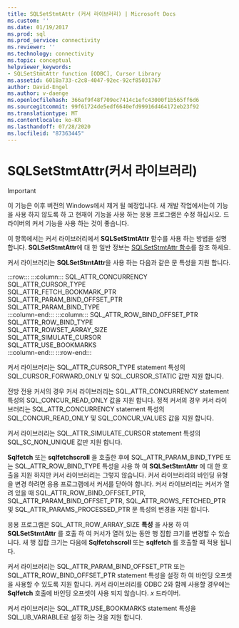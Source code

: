 ```yaml
---
title: SQLSetStmtAttr (커서 라이브러리) | Microsoft Docs
ms.custom: ''
ms.date: 01/19/2017
ms.prod: sql
ms.prod_service: connectivity
ms.reviewer: ''
ms.technology: connectivity
ms.topic: conceptual
helpviewer_keywords:
- SQLSetStmtAttr function [ODBC], Cursor Library
ms.assetid: 6018a733-c2c8-4047-92ec-92cf85031767
author: David-Engel
ms.author: v-daenge
ms.openlocfilehash: 366af9f48f709ec7414c1efc43000f1b565ff6d6
ms.sourcegitcommit: 99f61724de5edf6640efd99916d464172eb23f92
ms.translationtype: MT
ms.contentlocale: ko-KR
ms.lasthandoff: 07/28/2020
ms.locfileid: "87363445"
---
```

# <a name="sqlsetstmtattr-cursor-library"></a>SQLSetStmtAttr(커서 라이브러리)
> [!IMPORTANT]  
>  이 기능은 이후 버전의 Windows에서 제거 될 예정입니다. 새 개발 작업에서는이 기능을 사용 하지 않도록 하 고 현재이 기능을 사용 하는 응용 프로그램은 수정 하십시오. 드라이버의 커서 기능을 사용 하는 것이 좋습니다.  
  
 이 항목에서는 커서 라이브러리에서 **SQLSetStmtAttr** 함수를 사용 하는 방법을 설명 합니다. **SQLSetStmtAttr**에 대 한 일반 정보는 [SQLSetStmtAttr 함수](../../../odbc/reference/syntax/sqlsetstmtattr-function.md)를 참조 하세요.  
  
 커서 라이브러리는 **SQLSetStmtAttr**을 사용 하는 다음과 같은 문 특성을 지원 합니다.  

:::row:::
    :::column:::
        SQL_ATTR_CONCURRENCY  
        SQL_ATTR_CURSOR_TYPE  
        SQL_ATTR_FETCH_BOOKMARK_PTR  
        SQL_ATTR_PARAM_BIND_OFFSET_PTR  
        SQL_ATTR_PARAM_BIND_TYPE  
    :::column-end:::
    :::column:::
        SQL_ATTR_ROW_BIND_OFFSET_PTR  
        SQL_ATTR_ROW_BIND_TYPE  
        SQL_ATTR_ROWSET_ARRAY_SIZE  
        SQL_ATTR_SIMULATE_CURSOR  
        SQL_ATTR_USE_BOOKMARKS  
    :::column-end:::
:::row-end:::

 커서 라이브러리는 SQL_ATTR_CURSOR_TYPE statement 특성의 SQL_CURSOR_FORWARD_ONLY 및 SQL_CURSOR_STATIC 값만 지원 합니다.  
  
 전방 전용 커서의 경우 커서 라이브러리는 SQL_ATTR_CONCURRENCY statement 특성의 SQL_CONCUR_READ_ONLY 값을 지원 합니다. 정적 커서의 경우 커서 라이브러리는 SQL_ATTR_CONCURRENCY statement 특성의 SQL_CONCUR_READ_ONLY 및 SQL_CONCUR_VALUES 값을 지원 합니다.  
  
 커서 라이브러리는 SQL_ATTR_SIMULATE_CURSOR statement 특성의 SQL_SC_NON_UNIQUE 값만 지원 합니다.  
  
 **Sqlfetch** 또는 **sqlfetchscroll** 을 호출한 후에 SQL_ATTR_PARAM_BIND_TYPE 또는 SQL_ATTR_ROW_BIND_TYPE 특성을 사용 하 여 **SQLSetStmtAttr** 에 대 한 호출을 지원 하지만 커서 라이브러리는 그렇지 않습니다. 커서 라이브러리의 바인딩 유형을 변경 하려면 응용 프로그램에서 커서를 닫아야 합니다. 커서 라이브러리는 커서가 열려 있을 때 SQL_ATTR_ROW_BIND_OFFSET_PTR, SQL_ATTR_PARAM_BIND_OFFSET_PTR, SQL_ATTR_ROWS_FETCHED_PTR 및 SQL_ATTR_PARAMS_PROCESSED_PTR 문 특성의 변경을 지원 합니다.  
  
 응용 프로그램은 SQL_ATTR_ROW_ARRAY_SIZE **특성** 을 사용 하 여 **SQLSetStmtAttr** 를 호출 하 여 커서가 열려 있는 동안 행 집합 크기를 변경할 수 있습니다. 새 행 집합 크기는 다음에 **Sqlfetchscroll** 또는 **sqlfetch** 를 호출할 때 적용 됩니다.  
  
 커서 라이브러리는 SQL_ATTR_PARAM_BIND_OFFSET_PTR 또는 SQL_ATTR_ROW_BIND_OFFSET_PTR statement 특성을 설정 하 여 바인딩 오프셋을 사용할 수 있도록 지원 합니다. 커서 라이브러리를 ODBC 2와 함께 사용할 경우에는 **Sqlfetch** 호출에 바인딩 오프셋이 사용 되지 않습니다. *x* 드라이버.  
  
 커서 라이브러리는 SQL_ATTR_USE_BOOKMARKS statement 특성을 SQL_UB_VARIABLE로 설정 하는 것을 지원 합니다.
